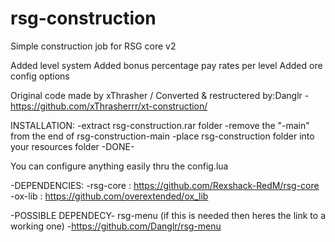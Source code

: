 # rsg-construction
Simple construction job for RSG core v2

Added level system
Added bonus percentage pay rates per level
Added ore config options

Original code made by xThrasher / Converted & restructered by:Danglr
  -https://github.com/xThrasherrr/xt-construction/

INSTALLATION:
-extract rsg-construction.rar folder
-remove the "-main" from the end of rsg-construction-main
-place rsg-construction folder into your resources folder
-DONE-

You can configure anything easily thru the config.lua

-DEPENDENCIES:
  -rsg-core : https://github.com/Rexshack-RedM/rsg-core
  -ox-lib : https://github.com/overextended/ox_lib

  -POSSIBLE DEPENDECY-
  rsg-menu (if this is needed then heres the link to a working one)
  -https://github.com/Danglr/rsg-menu
  
